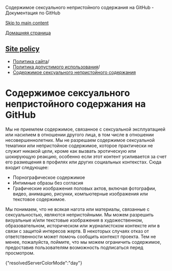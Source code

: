 Содержимое сексуального непристойного содержания на GitHub - Документация по GitHub

[Skip to main content](#main-content)

[Домашняя страница](/ru)

[Site policy](/ru/site-policy)
----------

* [Политика сайта](/ru/site-policy)/
* [Политика допустимого использования](/ru/site-policy/acceptable-use-policies)/
* [Содержимое сексуального непристойного содержания](/ru/site-policy/acceptable-use-policies/github-sexually-obscene-content)

Содержимое сексуального непристойного содержания на GitHub
==========

Мы не приемлем содержимое, связанное с сексуальной эксплуатацией или насилием в отношении другого лица, в том числе в отношении несовершеннолетних. Мы не разрешаем содержимое сексуальной тематики или непристойное содержимое, которое практически не служит никакой цели, кроме как вызвать эротическую или шокирующую реакцию, особенно если этот контент усиливается за счет его размещения в профилях или других социальных контекстах. Сюда входит следующее:

* Порнографическое содержимое
* Интимные образы без согласия
* Графические изображения половых актов, включая фотографии, видео, анимацию, рисунки, компьютерные изображения или текстовое содержимое.

Мы понимаем, что не всякая нагота или материалы, связанные с сексуальностью, являются непристойными. Мы можем разрешить визуальные и/или текстовые изображения в художественном, образовательном, историческом или журналистском контексте или в связи с защитой интересов жертв. В некоторых случаях отказ от ответственности может помочь сообщить контекст проекта. Тем не менее, пожалуйста, поймите, что мы можем ограничить содержимое, предоставив пользователям возможность подписаться перед просмотром.

{"resolvedServerColorMode":"day"}
